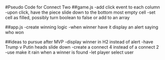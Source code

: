 #Pseudo Code for Connect Two
##game.js
-add click event to each column
-upon click, have the piece slide down to the bottom most empty cell
-set cell as filled, possibly turn boolean to false or add to an array

##app.js
-create winning logic
-when winner have it display an alert saying who won

##ideas to pursue after MVP
-display winner in H2 instead of alert
-have Trump v Putin heads slide down
-create a connect 4 instead of a connect 2
-use make it rain when a winner is found
-let player select user
